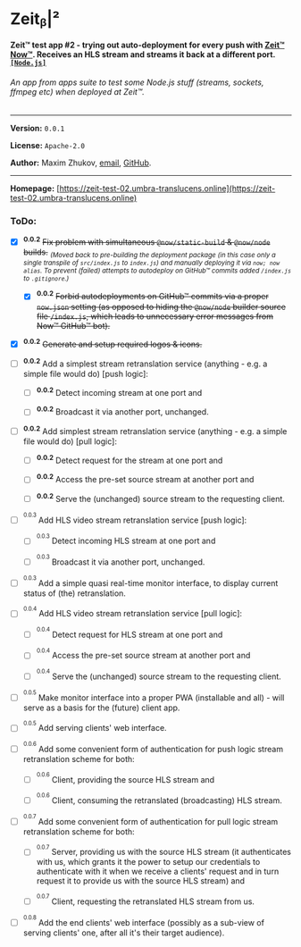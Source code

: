 # Zeitᵦ|²
#### Zeit™ test app #2 - trying out auto-deployment for every push with [Zeit™](https://zeit.co) [Now™](https://zeit.co/now). Receives an HLS stream and streams it back at a different port. [`[Node.js]`](https://nodejs.org)
###### *An app from apps suite to test some Node.js stuff (streams, sockets, ffmpeg etc) when deployed at Zeit™.*

<hr>

**Version:** ```0.0.1```

**License:** ```Apache-2.0```

**Author:** Maxim Zhukov, [email](mailto:mzhukov31415dev@gmail.com), [GitHub](https://github.com/mzhukov1973).

<hr>

**Homepage:** [https://zeit-test-02.umbra-translucens.online](https://zeit-test-02.umbra-translucens.online)

### ToDo:

- [x] <sup>**0.0.2**</sup> <del>Fix problem with simultaneous `@now/static-build` & `@now/node` builds.</del> <sub>*(Moved back to pre-building the deployment package (in this case only a single transpile of `src/index.js` to `index.js`) and manually deploying it via `now; now alias`. To prevent (failed) attempts to autodeploy on GitHub™ commits added `/index.js` to `.gitignore`.)*</sub>

  - [x] <sup>**0.0.2**</sup> <del>Forbid autodeployments on GitHub™ commits via a proper `now.json` setting (as opposed to hiding the `@now/node` builder source file `/index.js`, which leads to unnecessary error messages from Now™ GitHub™ bot).</del>
  
- [x] <sup>**0.0.2**</sup> <del>Generate and setup required logos & icons.</del>

- [ ] <sup>**0.0.2**</sup> Add a simplest stream retranslation service (anything - e.g. a simple file would do) [push logic]:

  - [ ] <sup>**0.0.2**</sup> Detect incoming stream at one port and
  
  - [ ] <sup>**0.0.2**</sup> Broadcast it via another port, unchanged.

- [ ] <sup>**0.0.2**</sup> Add simplest stream retranslation service (anything - e.g. a simple file would do) [pull logic]:

  - [ ] <sup>**0.0.2**</sup> Detect request for the stream at one port and
  
  - [ ] <sup>**0.0.2**</sup> Access the pre-set source stream at another port and
  
  - [ ] <sup>**0.0.2**</sup> Serve the (unchanged) source stream to the requesting client.

- [ ] <sup><sup>0.0.3</sup></sup> Add HLS video stream retranslation service [push logic]:

  - [ ] <sup><sup>0.0.3</sup></sup> Detect incoming HLS stream at one port and
  
  - [ ] <sup><sup>0.0.3</sup></sup> Broadcast it via another port, unchanged.

- [ ] <sup><sup>0.0.3</sup></sup> Add a simple quasi real-time monitor interface, to display current status of (the) retranslation.

- [ ] <sup><sup>0.0.4</sup></sup> Add HLS video stream retranslation service [pull logic]:

  - [ ] <sup><sup>0.0.4</sup></sup> Detect request for HLS stream at one port and
  
  - [ ] <sup><sup>0.0.4</sup></sup> Access the pre-set source stream at another port and
  
  - [ ] <sup><sup>0.0.4</sup></sup> Serve the (unchanged) source stream to the requesting client.

- [ ] <sup><sup>0.0.5</sup></sup> Make monitor interface into a proper PWA (installable and all) - will serve as a basis for the (future) client app.

- [ ] <sup><sup>0.0.5</sup></sup> Add serving clients' web interface.

- [ ] <sup><sup>0.0.6</sup></sup> Add some convenient form of authentication for push logic stream retranslation scheme for both:
  - [ ] <sup><sup>0.0.6</sup></sup> Client, providing the source HLS stream and
  
  - [ ] <sup><sup>0.0.6</sup></sup> Client, consuming the retranslated (broadcasting) HLS stream.

- [ ] <sup><sup>0.0.7</sup></sup> Add some convenient form of authentication for pull logic stream retranslation scheme for both:

  - [ ] <sup><sup>0.0.7</sup></sup> Server, providing us with the source HLS stream (it authenticates with us, which grants it the power to setup our credentials to authenticate with it when we receive a clients' request and in turn request it to provide us with the source HLS stream) and

  - [ ] <sup><sup>0.0.7</sup></sup> Client, requesting the retranslated HLS stream from us.
  
- [ ] <sup><sup>0.0.8</sup></sup> Add the end clients' web interface (possibly as a sub-view of serving clients' one, after all it's their target audience).
